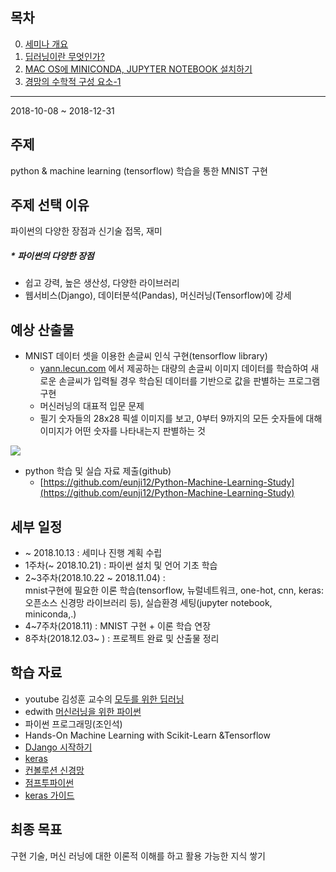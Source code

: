 ## 목차
0. [세미나 개요](https://github.com/eunji12/Python-Machine-Learning-Study)
1. [딥러닝이란 무엇인가?](https://github.com/eunji12/Python-Machine-Learning-Study/blob/master/1.%EB%94%A5%EB%9F%AC%EB%8B%9D%EC%9D%B4%EB%9E%80%20%EB%AC%B4%EC%97%87%EC%9D%B8%EA%B0%80%3F.md)   
2. [MAC OS에 MINICONDA, JUPYTER NOTEBOOK 설치하기](https://github.com/eunji12/Python-Machine-Learning-Study/blob/master/2%20MAC%20OS%EC%97%90%20MINICONDA%2C%20JUPYTER%20NOTEBOOK%20%EC%84%A4%EC%B9%98%ED%95%98%EA%B8%B0%20%20.md)
3. [경망의 수학적 구성 요소-1](https://github.com/eunji12/Python-Machine-Learning-Study/blob/master/3_%EC%8B%A0%EA%B2%BD%EB%A7%9D%EC%9D%98_%EC%88%98%ED%95%99%EC%A0%81_%EA%B5%AC%EC%84%B1_%EC%9A%94%EC%86%8C_1.ipynb)
----------------------------
2018-10-08 ~ 2018-12-31
## 주제
python & machine learning (tensorflow) 학습을 통한 MNIST 구현

## 주제 선택 이유
파이썬의 다양한 장점과 신기술 접목, 재미

##### * 파이썬의 다양한 장점
- 쉽고 강력, 높은 생산성, 다양한 라이브러리
- 웹서비스(Django), 데이터분석(Pandas), 머신러닝(Tensorflow)에 강세 

## 예상 산출물
- MNIST 데이터 셋을 이용한 손글씨 인식 구현(tensorflow library)
	- [yann.lecun.com](http://yann.lecun.com/exdb/mnist/) 에서 제공하는 대량의 손글씨 이미지 데이터를 학습하여 새로운 손글씨가 입력될 경우 학습된 데이터를 기반으로 값을 판별하는 프로그램 구현  
	- 머신러닝의 대표적 입문 문제
	- 필기 숫자들의 28x28 픽셀 이미지를 보고, 0부터 9까지의 모든 숫자들에 대해 이미지가 어떤 숫자를 나타내는지 판별하는 것

<img src="https://tensorflowkorea.gitbooks.io/tensorflow-kr/content/g3doc/images/mnist_digits.png"/>  


- python 학습 및 실습 자료 제출(github)
 	- [https://github.com/eunji12/Python-Machine-Learning-Study](https://github.com/eunji12/Python-Machine-Learning-Study)  
	
## 세부 일정

- ~ 2018.10.13 : 세미나 진행 계획 수립
- 1주차(~ 2018.10.21) : 파이썬 설치 및 언어 기초 학습
- 2~3주차(2018.10.22 ~ 2018.11.04) :   
mnist구현에 필요한 이론 학습(tensorflow, 뉴럴네트워크, one-hot, cnn, keras:오픈소스 신경망 라이브러리 등), 실습환경 세팅(jupyter notebook, miniconda,.)
- 4~7주차(2018.11) : MNIST 구현 + 이론 학습 연장
- 8주차(2018.12.03~ ) : 프로젝트 완료 및 산출물 정리 

## 학습 자료
- youtube 김성훈 교수의 [모두를 위한 딥러닝](https://www.youtube.com/playlist?list=PLlMkM4tgfjnLSOjrEJN31gZATbcj_MpUm)
- edwith [머신러닝을 위한 파이썬](https://www.edwith.org/aipython)
- 파이썬 프로그래밍(조인석)
- Hands-On Machine Learning with Scikit-Learn &Tensorflow
- [DJango 시작하기](http://heiswed.tistory.com/entry/%EC%9E%A5%EA%B3%A0-%EA%B0%9C%EB%B0%9C-%ED%99%98%EA%B2%BD-%EC%9D%B4%ED%81%B4%EB%A6%BD%EC%8A%A4-%EC%84%A4%EC%B9%98-%EB%B0%8F-%EC%84%A4%EC%A0%95%ED%95%98%EA%B8%B0?category=616442)
- [keras](https://keras.io/)
- [컨볼루션 신경망](http://aikorea.org/cs231n/convolutional-networks/)
- [점프투파이썬](https://wikidocs.net/30)
- [keras 가이드](https://keras.io/getting-started/sequential-model-guide/)  
## 최종 목표
구현 기술, 머신 러닝에 대한 이론적 이해를 하고 활용 가능한 지식 쌓기





